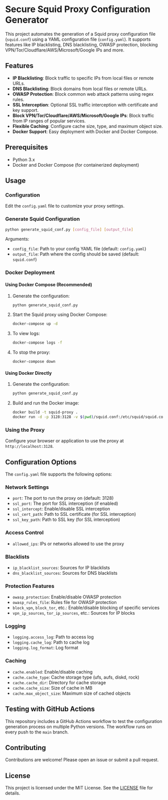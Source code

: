 # Secure Squid Proxy Configuration Generator

This project automates the generation of a Squid proxy configuration file (`squid.conf`) using a YAML configuration file (`config.yaml`). It supports features like IP blacklisting, DNS blacklisting, OWASP protection, blocking VPN/Tor/Cloudflare/AWS/Microsoft/Google IPs and more.

## Features

- **IP Blacklisting**: Block traffic to specific IPs from local files or remote URLs.
- **DNS Blacklisting**: Block domains from local files or remote URLs.
- **OWASP Protection**: Block common web attack patterns using regex rules.
- **SSL Interception**: Optional SSL traffic interception with certificate and key support.
- **Block VPN/Tor/Cloudflare/AWS/Microsoft/Google IPs**: Block traffic from IP ranges of popular services.
- **Flexible Caching**: Configure cache size, type, and maximum object size.
- **Docker Support**: Easy deployment with Docker and Docker Compose.

## Prerequisites

- Python 3.x
- Docker and Docker Compose (for containerized deployment)

## Usage

### Configuration

Edit the `config.yaml` file to customize your proxy settings.

### Generate Squid Configuration

```bash
python generate_squid_conf.py [config_file] [output_file]
```

Arguments:
- `config_file`: Path to your config YAML file (default: `config.yaml`)
- `output_file`: Path where the config should be saved (default: `squid.conf`)

### Docker Deployment

#### Using Docker Compose (Recommended)

1. Generate the configuration:
   ```bash
   python generate_squid_conf.py
   ```

2. Start the Squid proxy using Docker Compose:
   ```bash
   docker-compose up -d
   ```

3. To view logs:
   ```bash
   docker-compose logs -f
   ```

4. To stop the proxy:
   ```bash
   docker-compose down
   ```

#### Using Docker Directly

1. Generate the configuration:
   ```bash
   python generate_squid_conf.py
   ```

2. Build and run the Docker image:
   ```bash
   docker build -t squid-proxy .
   docker run -d -p 3128:3128 -v $(pwd)/squid.conf:/etc/squid/squid.conf:ro -v $(pwd)/docker_files:/etc/squid:ro --name squid-proxy squid-proxy
   ```

### Using the Proxy

Configure your browser or application to use the proxy at `http://localhost:3128`.

## Configuration Options

The `config.yaml` file supports the following options:

### Network Settings
- `port`: The port to run the proxy on (default: 3128)
- `ssl_port`: The port for SSL interception (if enabled)
- `ssl_intercept`: Enable/disable SSL interception
- `ssl_cert_path`: Path to SSL certificate (for SSL interception)
- `ssl_key_path`: Path to SSL key (for SSL interception)

### Access Control
- `allowed_ips`: IPs or networks allowed to use the proxy

### Blacklists
- `ip_blacklist_sources`: Sources for IP blacklists
- `dns_blacklist_sources`: Sources for DNS blacklists

### Protection Features
- `owasp_protection`: Enable/disable OWASP protection
- `owasp_rules_file`: Rules file for OWASP protection
- `block_vpn`, `block_tor`, etc.: Enable/disable blocking of specific services
- `vpn_ip_sources`, `tor_ip_sources`, etc.: Sources for IP blocks

### Logging
- `logging.access_log`: Path to access log
- `logging.cache_log`: Path to cache log
- `logging.log_format`: Log format

### Caching
- `cache.enabled`: Enable/disable caching
- `cache.cache_type`: Cache storage type (ufs, aufs, diskd, rock)
- `cache.cache_dir`: Directory for cache storage
- `cache.cache_size`: Size of cache in MB
- `cache.max_object_size`: Maximum size of cached objects

## Testing with GitHub Actions

This repository includes a GitHub Actions workflow to test the configuration generation process on multiple Python versions. The workflow runs on every push to the `main` branch.

## Contributing

Contributions are welcome! Please open an issue or submit a pull request.

## License

This project is licensed under the MIT License. See the [LICENSE](LICENSE) file for details.
